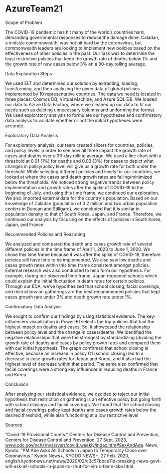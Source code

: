# AzureTeam21
Scope of Problem 

The COVID-19 pandemic has hit many of the world’s countries hard, demanding governmental responses to reduce the damage done. Caladan, a midsize commonwealth, was not hit hard by the coronavirus, but commonwealth leaders are looking to implement new policies based on the effectiveness of other policies in the past. Our task was to determine the least restrictive policies that keep the growth rate of deaths below 1% and the growth rate of new cases below 3% on a 30-day rolling average. 

Data Exploration Steps 

We used ELT and determined our solution by extracting, loading, transforming, and then analyzing the given data of global policies implemented by 10 representative countries. The data we need is located in three places: Cosmos DB, Virtual Machine, and  Azure SQL DB. We loaded our data to Azure Data Factory, where we cleaned up our data to fit our needs such as deleting unnecessary columns and uniforming the format. We used exploratory analysis to formulate our hypotheses and confirmatory data analysis to validate whether or not the initial hypotheses were accurate. 

Exploratory Data Analysis

For exploratory analysis, our team created slicers for countries, policies, and policy levels in order to see how all three impact the growth rate of cases and deaths over a 30-day rolling average. We used a line chart with a threshold at 0.01 (1%) for deaths and 0.03 (3%) for cases to depict what changes in policy/policy level will give us a growth rate for both under the threshold. While selecting different policies and levels for our countries, we looked at where the cases and death growth rates are falling/minimized below the thresholds. We noticed strong negative trends between policy implementation and growth rates after the spike of COVID-19 to the beginning of July, and using this time frame, we continued our exploration. We also imported external data for the country's population. Based on our knowledge of Caladan (population of 3.2 million and two urban population centers in Duncan and Stillgard), we concluded that it is similar in population density to that of South Korea, Japan, and France. Therefore, we continued our analysis by focusing on the effects of policies in South Korea, Japan, and France. 

Recommended Policies and Reasoning

We analyzed and compared the death and cases growth rate of several different policies  in the time frame of April 1, 2020 to June 1, 2020. We chose this time frame because it was after the spike of COVID-19, therefore policies will have time to be implemented. We also saw low deaths and cases growth rates within this time frame consistent amongst policies. External research was also conducted to help form our hypothesis. For example, during our observed time frame, Japan reopened schools which could explain the initial fluctuation in death rates for certain policies. Through our EDA, we’ve hypothesized that school closing, facial coverings, and restrictions on gatherings are the best recommended policies that kept cases growth rate under 3% and death growth rate under 1%.

Confirmatory Data Analysis

We sought to confirm our findings by using statistical evidence. The key-influencers visualization in Power-BI selects the top policies that had the highest impact on deaths and cases. So, it showcased the relationship between policy level and the change in cases/deaths. We identified the negative relationships that were the strongest by standardizing (dividing the growth rate of deaths and cases by policy growth rate) and compared them with our initial hypothesis. The graph confirmed that school closing is effective, because an increase in policy C1 (school closing) led to a decrease in case growth rates for Japan and Korea, and it also had the highest level of decrease within that period. The same also confirmed that facial coverings were a strong key influencer in reducing deaths in France and Korea. 

Conclusion

After analyzing our statistical evidence, we decided to reject our initial hypothesis that restriction on gathering is an effective policy but going forth with school closings and facial coverings. We found that the school closing and facial coverings policy kept deaths and cases growth rates below the desired threshold, while also functioning at a low restrictive level

Sources

“Covid-19 Provisional Counts.” Centers for Disease Control and Prevention, Centers for Disease Control and Prevention, 27 Sept. 2023, www.cdc.gov/nchs/nvss/vsrr/covid_weekly/index.htm#SexAndAge. 
News, Kyodo. “PM Abe Asks All Schools in Japan to Temporarily Close over Coronavirus.” Kyodo News+, KYODO NEWS+, 27 Feb. 2020, english.kyodonews.net/news/2020/02/c3c57bbce11d-breaking-news-govt-will-ask-all-schools-in-japan-to-shut-for-virus-fears-abe.html. 



